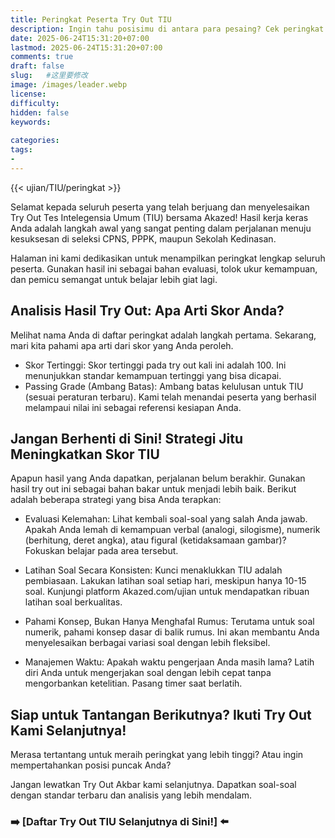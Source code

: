 ```yaml
---
title: Peringkat Peserta Try Out TIU
description: Ingin tahu posisimu di antara para pesaing? Cek peringkat hasil try out TIU dan evaluasi kemampuanmu. Persiapkan diri untuk sukses dalam tes sesungguhnya bersama Akazed.
date: 2025-06-24T15:31:20+07:00
lastmod: 2025-06-24T15:31:20+07:00
comments: true
draft: false 
slug:   #这里要修改
image: /images/leader.webp
license: 
difficulty: 
hidden: false
keywords: 
    
categories:
tags:
- 
---
```





{{< ujian/TIU/peringkat >}}


Selamat kepada seluruh peserta yang telah berjuang dan menyelesaikan Try Out Tes Intelegensia Umum (TIU) bersama Akazed! Hasil kerja keras Anda adalah langkah awal yang sangat penting dalam perjalanan menuju kesuksesan di seleksi CPNS, PPPK, maupun Sekolah Kedinasan.

Halaman ini kami dedikasikan untuk menampilkan peringkat lengkap seluruh peserta. Gunakan hasil ini sebagai bahan evaluasi, tolok ukur kemampuan, dan pemicu semangat untuk belajar lebih giat lagi.

## Analisis Hasil Try Out: Apa Arti Skor Anda?
Melihat nama Anda di daftar peringkat adalah langkah pertama. Sekarang, mari kita pahami apa arti dari skor yang Anda peroleh.

- Skor Tertinggi: Skor tertinggi pada try out kali ini adalah 100. Ini menunjukkan standar kemampuan tertinggi yang bisa dicapai.
- Passing Grade (Ambang Batas): Ambang batas kelulusan untuk TIU (sesuai peraturan terbaru). Kami telah menandai peserta yang berhasil melampaui nilai ini sebagai referensi kesiapan Anda.

## Jangan Berhenti di Sini! Strategi Jitu Meningkatkan Skor TIU
Apapun hasil yang Anda dapatkan, perjalanan belum berakhir. Gunakan hasil try out ini sebagai bahan bakar untuk menjadi lebih baik. Berikut adalah beberapa strategi yang bisa Anda terapkan:

- Evaluasi Kelemahan: Lihat kembali soal-soal yang salah Anda jawab. Apakah Anda lemah di kemampuan verbal (analogi, silogisme), numerik (berhitung, deret angka), atau figural (ketidaksamaan gambar)? Fokuskan belajar pada area tersebut.

- Latihan Soal Secara Konsisten: Kunci menaklukkan TIU adalah pembiasaan. Lakukan latihan soal setiap hari, meskipun hanya 10-15 soal. Kunjungi platform Akazed.com/ujian untuk mendapatkan ribuan latihan soal berkualitas.

- Pahami Konsep, Bukan Hanya Menghafal Rumus: Terutama untuk soal numerik, pahami konsep dasar di balik rumus. Ini akan membantu Anda menyelesaikan berbagai variasi soal dengan lebih fleksibel.

- Manajemen Waktu: Apakah waktu pengerjaan Anda masih lama? Latih diri Anda untuk mengerjakan soal dengan lebih cepat tanpa mengorbankan ketelitian. Pasang timer saat berlatih.

## Siap untuk Tantangan Berikutnya? Ikuti Try Out Kami Selanjutnya!
Merasa tertantang untuk meraih peringkat yang lebih tinggi? Atau ingin mempertahankan posisi puncak Anda?

Jangan lewatkan Try Out Akbar kami selanjutnya. Dapatkan soal-soal dengan standar terbaru dan analisis yang lebih mendalam.


### ➡️ [Daftar Try Out TIU Selanjutnya di Sini!] ⬅️

